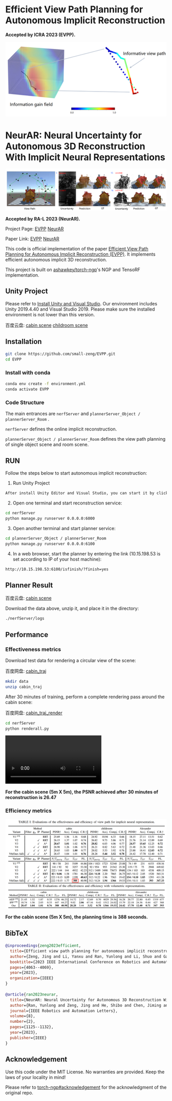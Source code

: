 # Efficient View Path Planning for Autonomous Implicit Reconstruction

**Accepted by ICRA 2023 (EVPP).**

![teaser](./imgs/teaser_EVPP.jpg)

# NeurAR: Neural Uncertainty for Autonomous 3D Reconstruction With Implicit Neural Representations

![teaser](./imgs/teaser_NeurAR.jpg)

**Accepted by RA-L 2023 (NeurAR).**

Project Page: [EVPP](https://small-zeng.github.io/EVPP/)  [NeurAR](https://kingteeloki-ran.github.io/NeurAR/) 

Paper Link: [EVPP](https://ieeexplore.ieee.org/abstract/document/10160793)  [NeurAR](https://ieeexplore.ieee.org/abstract/document/10012495/) 


This code is official implementation of the paper [Efficient View Path Planning for Autonomous Implicit Reconstruction (EVPP)](https://ieeexplore.ieee.org/abstract/document/10160793). It implements efficient autonomous implicit 3D reconstruction.

This project is built on [ashawkey/torch-ngp](https://github.com/ashawkey/torch-ngp)'s NGP and TensoRF implementation.


## Unity Project

Please refer to [Install Unity and Visual Studio](https://learn.microsoft.com/zh-cn/visualstudio/gamedev/unity/get-started/getting-started-with-visual-studio-tools-for-unity?pivots=windows). Our environment includes Unity 2019.4.40 and Visual Studio 2019. Please make sure the installed environment is not lower than this version.

百度云盘: [cabin scene](https://pan.baidu.com/s/1c7toFyuyKOdV_ZKaJWS1LQ?pwd=g7jb)  [childroom scene](https://pan.baidu.com/s/1ke8hYxnlp7AMc-QCN29GIg?pwd=xsrz)

## Installation

```bash
git clone https://github.com/small-zeng/EVPP.git
cd EVPP
```

### Install with conda

```bash
conda env create -f environment.yml
conda activate EVPP
```

### Code Structure

The main entrances are `nerfServer`  and `plannerServer_Object / plannerServer_Room` .

`nerfServer`  defines the online implicit reconstruction.

`plannerServer_Object / plannerServer_Room` defines the view path planning of single object scene and room scene.

## RUN

Follow the steps below to start autonomous implicit reconstruction:

1. Run Unity Project

```bash
After install Unity Editor and Visual Studio, you can start it by click **RUN** button in Unity Editor.
```

2. Open one terminal and start reconstruction service:

```bash
cd nerfServer
python manage.py runserver 0.0.0.0:6000
```

3. Open another terminal and start planner service:

```bash
cd plannerServer_Object / plannerServer_Room 
python manage.py runserver 0.0.0.0:6100
```

4. In a web browser, start the planner by entering the link (10.15.198.53 is set according to IP of your host machine):

```bash
http://10.15.198.53:6100/isfinish/?finish=yes
```

## Planner Result

百度云盘: [cabin scene](https://pan.baidu.com/s/1f0j3A9R2zcAZLVxM2lFdgw?pwd=x8j5)

Download the data above, unzip it, and place it in the directory: 
```bash
./nerfServer/logs
```

## Performance

### Effectiveness metrics

Download test data for rendering a circular view of the scene:

百度网盘: [cabin_traj](https://pan.baidu.com/s/15dqTtJJOVuyCHVaIuP04bw?pwd=33p2)

```bash
mkdir data
unzip cabin_traj
```

After 30 minutes of training, perform a complete rendering pass around the cabin scene:

百度网盘: [cabin_traj_render](https://pan.baidu.com/s/1qxZmQSgYjNC_TKbrNST-uQ?pwd=vnea)

```bash
cd nerfServer
python renderall.py
```

<video src="./imgs/rgb_video.mp4"></video>

**For the cabin scene (5m X 5m), the PSNR achieved after 30 minutes of reconstruction is 26.47**



### Efficiency metrics

![teaser](./imgs/metric.jpg)

**For the cabin scene (5m X 5m), the planning time is 388 seconds.**




## BibTeX

```bibtex
@inproceedings{zeng2023efficient,
  title={Efficient view path planning for autonomous implicit reconstruction},
  author={Zeng, Jing and Li, Yanxu and Ran, Yunlong and Li, Shuo and Gao, Fei and Li, Lincheng and He, Shibo and Chen, Jiming and Ye, Qi},
  booktitle={2023 IEEE International Conference on Robotics and Automation (ICRA)},
  pages={4063--4069},
  year={2023},
  organization={IEEE}
}

@article{ran2023neurar,
  title={NeurAR: Neural Uncertainty for Autonomous 3D Reconstruction With Implicit Neural Representations},
  author={Ran, Yunlong and Zeng, Jing and He, Shibo and Chen, Jiming and Li, Lincheng and Chen, Yingfeng and Lee, Gimhee and Ye, Qi},
  journal={IEEE Robotics and Automation Letters},
  volume={8},
  number={2},
  pages={1125--1132},
  year={2023},
  publisher={IEEE}
}
```

## Acknowledgement

Use this code under the MIT License. No warranties are provided. Keep the laws of your locality in mind!

Please refer to [torch-ngp#acknowledgement](https://github.com/ashawkey/torch-ngp#acknowledgement) for the acknowledgment of the original repo.

